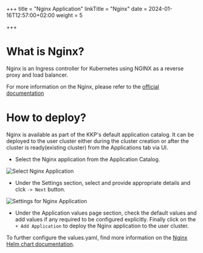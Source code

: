 +++
title = "Nginx Application"
linkTitle = "Nginx"
date = 2024-01-16T12:57:00+02:00
weight = 5

+++

# What is Nginx?

Nginx is an Ingress controller for Kubernetes using NGINX as a reverse proxy and load balancer.

For more information on the Nginx, please refer to the [official documentation](https://kubernetes.github.io/ingress-nginx/)

# How to deploy?

Nginx is available as part of the KKP's default application catalog. 
It can be deployed to the user cluster either during the cluster creation or after the cluster is ready(existing cluster) from the Applications tab via UI.

* Select the Nginx application from the Application Catalog.

![Select Nginx Application](/img/kubermatic/common/applications/default-app-catalog/01-select-application-nginx-app.png)

* Under the Settings section, select and provide appropriate details and clck `-> Next` button.

![Settings for Nginx Application](/img/kubermatic/common/applications/default-app-catalog/02-settings-nginx-app.png)

* Under the Application values page section, check the default values and add values if any required to be configured explicitly. Finally click on the `+ Add Application` to deploy the Nginx application to the user cluster.

To further configure the values.yaml, find more information on the [Nginx Helm chart documentation](https://github.com/kubernetes/ingress-nginx/tree/main/charts/ingress-nginx).
